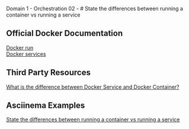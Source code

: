 Domain 1 - Orchestration
02 - # State the differences between running a container vs running a service

## Official Docker Documentation
[Docker run](https://docs.docker.com/engine/reference/commandline/run/#parent-command)  
[Docker services](https://docs.docker.com/engine/swarm/how-swarm-mode-works/services/#services-tasks-and-containers)

## Third Party Resources
[What is the difference between Docker Service and Docker Container?](https://stackoverflow.com/a/43408904)

## Asciinema Examples
[State the differences between running a container vs running a service](https://asciinema.org/a/TlMJZDNKZCeUYSfRbmyiKXK46)
